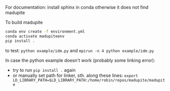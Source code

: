 For documentation: install sphinx in conda otherwise it does not find madupite

To build madupite
```bash
conda env create -f environment.yml
conda activate madupiteenv
pip install .
```

to test: `python example/idm.py` and `mpirun -n 4 python example/idm.py`


In case the python example doesn't work (probably some linking error):
* try to run `pip install .` again
* or manually set path for linker, sth. along these lines: `export LD_LIBRARY_PATH=$LD_LIBRARY_PATH:/home/robin/repos/madupite/madupite`
